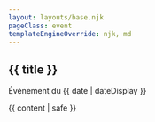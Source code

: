 ```yaml
---
layout: layouts/base.njk
pageClass: event
templateEngineOverride: njk, md
---
```


<h2>{{ title }}</h2>
<p class="date">Événement du <time datetime="{{ date }}">{{ date | dateDisplay }}</time></p>
{{ content | safe }}

